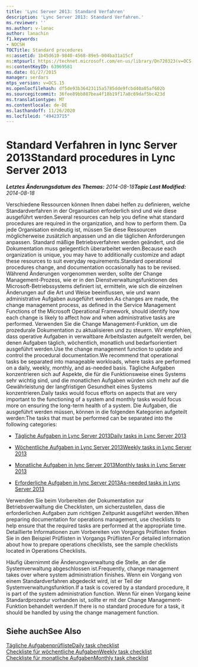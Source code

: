 ```yaml
---
title: 'Lync Server 2013: Standard Verfahren'
description: 'Lync Server 2013: Standard Verfahren.'
ms.reviewer: ''
ms.author: v-lanac
author: lanachin
f1.keywords:
- NOCSH
TOCTitle: Standard procedures
ms:assetid: 1b45d610-9840-4568-89e5-004ba31a15cf
ms:mtpsurl: https://technet.microsoft.com/en-us/library/Dn720323(v=OCS.15)
ms:contentKeyID: 63969581
ms.date: 01/27/2015
manager: serdars
mtps_version: v=OCS.15
ms.openlocfilehash: df5de93b36423115a5785dde9fcbd40a05af602b
ms.sourcegitcommit: 36fee89bb887bea4f18b19f17a8c69daf5bc423d
ms.translationtype: MT
ms.contentlocale: de-DE
ms.lasthandoff: 11/26/2020
ms.locfileid: "49423715"
---
```

# <a name="standard-procedures-in-lync-server-2013"></a><span data-ttu-id="3710f-103">Standard Verfahren in lync Server 2013</span><span class="sxs-lookup"><span data-stu-id="3710f-103">Standard procedures in Lync Server 2013</span></span>

<div data-xmlns="http://www.w3.org/1999/xhtml">

<div class="topic" data-xmlns="http://www.w3.org/1999/xhtml" data-msxsl="urn:schemas-microsoft-com:xslt" data-cs="https://msdn.microsoft.com/">

<div data-asp="https://msdn2.microsoft.com/asp">



</div>

<div id="mainSection">

<div id="mainBody"><span data-ttu-id="3710f-104">

<span> </span></span><span class="sxs-lookup"><span data-stu-id="3710f-104">

<span> </span></span></span>

<span data-ttu-id="3710f-105">_**Letztes Änderungsdatum des Themas:** 2014-08-18_</span><span class="sxs-lookup"><span data-stu-id="3710f-105">_**Topic Last Modified:** 2014-08-18_</span></span>

<span data-ttu-id="3710f-106">Verschiedene Ressourcen können Ihnen dabei helfen zu definieren, welche Standardverfahren in der Organisation erforderlich sind und wie diese ausgeführt werden.</span><span class="sxs-lookup"><span data-stu-id="3710f-106">Several resources can help you define what standard procedures are required in the organization, and how to perform them.</span></span> <span data-ttu-id="3710f-107">Da jede Organisation eindeutig ist, müssen Sie diese Ressourcen möglicherweise zusätzlich anpassen und an die täglichen Anforderungen anpassen. Standard mäßige Betriebsverfahren werden geändert, und die Dokumentation muss gelegentlich überarbeitet werden.</span><span class="sxs-lookup"><span data-stu-id="3710f-107">Because each organization is unique, you may have to additionally customize and adapt these resources to suit everyday requirements.Standard operational procedures change, and documentation occasionally has to be revised.</span></span> <span data-ttu-id="3710f-108">Während Änderungen vorgenommen werden, sollte der Change Management-Prozess, wie er in den Dienstverwaltungsfunktionen des Microsoft-Betriebssystems definiert ist, ermitteln, wie sich die einzelnen Änderungen auf die Art und Weise beeinflussen, wie und wann administrative Aufgaben ausgeführt werden.</span><span class="sxs-lookup"><span data-stu-id="3710f-108">As changes are made, the change management process, as defined in the Service Management Functions of the Microsoft Operational Framework, should identify how each change is likely to affect how and when administrative tasks are performed.</span></span> <span data-ttu-id="3710f-109">Verwenden Sie die Change Management-Funktion, um die prozedurale Dokumentation zu aktualisieren und zu steuern. Wir empfehlen, dass operative Aufgaben in verwaltbare Arbeitslasten aufgeteilt werden, bei denen Aufgaben täglich, wöchentlich, monatlich und bedarfsorientiert ausgeführt werden.</span><span class="sxs-lookup"><span data-stu-id="3710f-109">Use the change management function to update and control the procedural documentation.We recommend that operational tasks be separated into manageable workloads, where tasks are performed on a daily, weekly, monthly, and as-needed basis.</span></span> <span data-ttu-id="3710f-110">Tägliche Aufgaben konzentrieren sich auf Aspekte, die für die Funktionsweise eines Systems sehr wichtig sind, und die monatlichen Aufgaben würden sich mehr auf die Gewährleistung der langfristigen Gesundheit eines Systems konzentrieren.</span><span class="sxs-lookup"><span data-stu-id="3710f-110">Daily tasks would focus efforts on aspects that are very important to the functioning of a system and monthly tasks would focus more on ensuring the long-term health of a system.</span></span> <span data-ttu-id="3710f-111">Die Aufgaben, die ausgeführt werden müssen, können in die folgenden Kategorien aufgeteilt werden:</span><span class="sxs-lookup"><span data-stu-id="3710f-111">The tasks that must be performed can be separated into the following categories:</span></span>

  - [<span data-ttu-id="3710f-112">Tägliche Aufgaben in Lync Server 2013</span><span class="sxs-lookup"><span data-stu-id="3710f-112">Daily tasks in Lync Server 2013</span></span>](lync-server-2013-daily-tasks.md)

  - [<span data-ttu-id="3710f-113">Wöchentliche Aufgaben in Lync Server 2013</span><span class="sxs-lookup"><span data-stu-id="3710f-113">Weekly tasks in Lync Server 2013</span></span>](lync-server-2013-weekly-tasks.md)

  - [<span data-ttu-id="3710f-114">Monatliche Aufgaben in lync Server 2013</span><span class="sxs-lookup"><span data-stu-id="3710f-114">Monthly tasks in Lync Server 2013</span></span>](lync-server-2013-monthly-tasks.md)

  - [<span data-ttu-id="3710f-115">Erforderliche Aufgaben in lync Server 2013</span><span class="sxs-lookup"><span data-stu-id="3710f-115">As-needed tasks in Lync Server 2013</span></span>](lync-server-2013-as-needed-tasks.md)

<span data-ttu-id="3710f-116">Verwenden Sie beim Vorbereiten der Dokumentation zur Betriebsverwaltung die Checklisten, um sicherzustellen, dass die erforderlichen Aufgaben zum richtigen Zeitpunkt ausgeführt werden.</span><span class="sxs-lookup"><span data-stu-id="3710f-116">When preparing documentation for operations management, use checklists to help ensure that the required tasks are performed at the appropriate time.</span></span> <span data-ttu-id="3710f-117">Detaillierte Informationen zum Vorbereiten von Vorgangs Prüflisten finden Sie in den Beispiel Prüflisten in Vorgangs Prüflisten.</span><span class="sxs-lookup"><span data-stu-id="3710f-117">For detailed information about how to prepare operations checklists, see the sample checklists located in Operations Checklists.</span></span>

<span data-ttu-id="3710f-118">Häufig übernimmt die Änderungsverwaltung die Stelle, an der die Systemverwaltung abgeschlossen ist.</span><span class="sxs-lookup"><span data-stu-id="3710f-118">Frequently, change management takes over where system administration finishes.</span></span> <span data-ttu-id="3710f-119">Wenn ein Vorgang von einem Standardverfahren abgedeckt wird, ist er Teil der Systemverwaltungsfunktion.</span><span class="sxs-lookup"><span data-stu-id="3710f-119">If a task is covered by a standard procedure, it is part of the system administration function.</span></span> <span data-ttu-id="3710f-120">Wenn für einen Vorgang keine Standardprozedur vorhanden ist, sollte er mit der Change Management-Funktion behandelt werden.</span><span class="sxs-lookup"><span data-stu-id="3710f-120">If there is no standard procedure for a task, it should be handled by using the change management function.</span></span>

<div>

## <a name="see-also"></a><span data-ttu-id="3710f-121">Siehe auch</span><span class="sxs-lookup"><span data-stu-id="3710f-121">See Also</span></span>


[<span data-ttu-id="3710f-122">Tägliche Aufgabenprüfliste</span><span class="sxs-lookup"><span data-stu-id="3710f-122">Daily task checklist</span></span>](lync-server-2013-operations-checklists.md)  
[<span data-ttu-id="3710f-123">Checkliste für wöchentliche Aufgaben</span><span class="sxs-lookup"><span data-stu-id="3710f-123">Weekly task checklist</span></span>](lync-server-2013-operations-checklists.md)  
[<span data-ttu-id="3710f-124">Checkliste für monatliche Aufgaben</span><span class="sxs-lookup"><span data-stu-id="3710f-124">Monthly task checklist</span></span>](lync-server-2013-operations-checklists.md)  
  

<span data-ttu-id="3710f-125"></div>

</div>

<span> </span>

</div>

</div>

</span><span class="sxs-lookup"><span data-stu-id="3710f-125"></div>

</div>

<span> </span>

</div>

</div>

</span></span></div>


